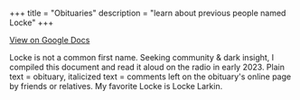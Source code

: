 +++
title = "Obituaries"
description = "learn about previous people named Locke"
+++

[View on Google Docs](https://docs.google.com/document/d/1KCr6alud3gPgXq571Fq7uuXoOPU1gnqjEqPZzqZy_xg/edit?usp=sharing)

Locke is not a common first name. Seeking community & dark insight, I compiled this document and read it aloud on the radio in early 2023. Plain text = obituary, italicized text = comments left on the obituary's online page by friends or relatives. My favorite Locke is Locke Larkin.